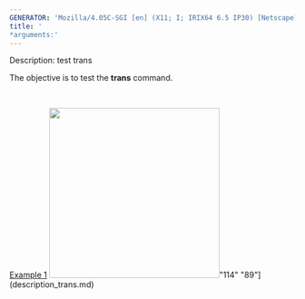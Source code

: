 ```yaml
---
GENERATOR: 'Mozilla/4.05C-SGI [en] (X11; I; IRIX64 6.5 IP30) [Netscape]'
title: '
*arguments:'
---
```


 Description: test trans

   The objective is to test the **trans** command.

    

   [Example 1](description_trans.md)
   <img height="300" width="300" src="https://lanl.github.io/LaGriT/assets/images/trans2_tn.gif">"114"
   "89"](description_trans.md)

